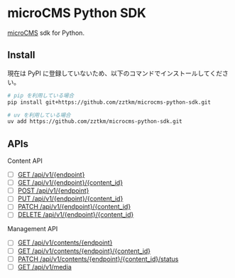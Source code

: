 # microCMS Python SDK

[microCMS](https://microcms.io/) sdk for Python.

## Install

現在は PyPI に登録していないため、以下のコマンドでインストールしてください。

```bash
# pip を利用している場合
pip install git+https://github.com/zztkm/microcms-python-sdk.git

# uv を利用している場合
uv add https://github.com/zztkm/microcms-python-sdk.git
```

## APIs

Content API

- [ ] [GET /api/v1/{endpoint}](https://document.microcms.io/content-api/get-list-contents)
- [ ] [GET /api/v1/{endpoint}/{content_id}](https://document.microcms.io/content-api/get-content)
- [ ] [POST /api/v1/{endpoint}](https://document.microcms.io/content-api/post-content)
- [ ] [PUT /api/v1/{endpoint}/{content_id}](https://document.microcms.io/content-api/put-content)
- [ ] [PATCH /api/v1/{endpoint}/{content_id}](https://document.microcms.io/content-api/patch-content)
- [ ] [DELETE /api/v1/{endpoint}/{content_id}](https://document.microcms.io/content-api/delete-content)

Management API

- [ ] [GET /api/v1/contents/{endpoint}](https://document.microcms.io/management-api/get-list-contents-management)
- [ ] [GET /api/v1/contents/{endpoint}/{content_id}](https://document.microcms.io/management-api/get-content)
- [ ] [PATCH /api/v1/contents/{endpoint}/{content_id}/status](https://document.microcms.io/management-api/patch-contents-status)
- [ ] [GET /api/v1/media](https://document.microcms.io/management-api/get-media)
